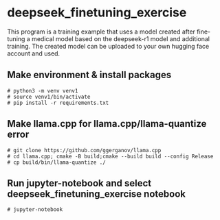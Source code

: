 # deepseek_finetuning_exercise

This program is a training example that uses a model created after fine-tuning a medical model based on the deepseek-r1 model and additional training. The created model can be uploaded to your own hugging face account and used.

## Make environment & install packages

<pre><code># python3 -m venv venv1
# source venv1/bin/activate
# pip install -r requirements.txt
</code></pre>


## Make llama.cpp for llama.cpp/llama-quantize error

<pre><code># git clone https://github.com/ggerganov/llama.cpp
# cd llama.cpp; cmake -B build;cmake --build build --config Release
# cp build/bin/llama-quantize ./
</code></pre>


## Run jupyter-notebook and select deepseek_finetuning_exercise notebook

<pre><code># jupyter-notebook
</code></pre>

